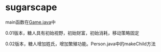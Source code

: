 # sugarscape
main函数在[Game.java](https://github.com/corpsepiges/sugarscape/blob/master/src/main/java/Game.java)中

0.01版本，糖人具有初始视野，初始财富，初始消耗，移动策略固定

0.02版本，糖人增加姓氏，增加繁殖功能。Person.java中的makeChild方法